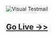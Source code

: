 ![Visual Testmail](https://khalidccnu.github.io/asset/img/vs-testmail.png)

## [Go Live ->>](https://vs-testmail.netlify.app)